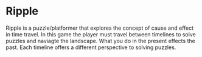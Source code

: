 # Ripple
Ripple is a puzzle/platformer that explores the concept of cause and effect in time travel. In this game the player must travel between timelines to solve puzzles and naviagte the landscape. What you do in the present effects the past. Each timeline offers a different perspective to solving puzzles.
